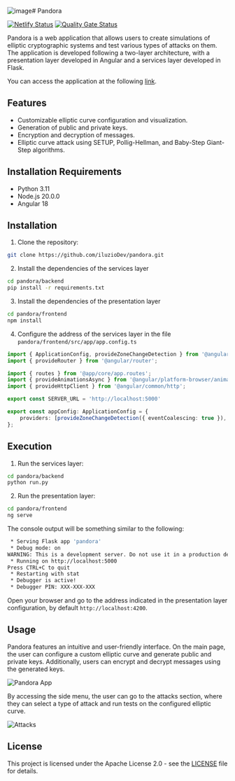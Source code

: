 ![image](https://github.com/iluzioDev/pandora/assets/45295283/101a0246-d12b-4fc5-aa2f-0a091a96cffa)# Pandora

[![Netlify Status](https://api.netlify.com/api/v1/badges/752862b9-8a36-42ed-95a3-7e60e2677d33/deploy-status)](https://app.netlify.com/sites/pandora-ecc/deploys)
[![Quality Gate Status](https://sonarcloud.io/api/project_badges/measure?project=iluzioDev_pandora&metric=alert_status)](https://sonarcloud.io/summary/new_code?id=iluzioDev_pandora)

Pandora is a web application that allows users to create simulations of elliptic cryptographic systems and test various types of attacks on them. The application is developed following a two-layer architecture, with a presentation layer developed in Angular and a services layer developed in Flask.

You can access the application at the following [link](https://pandora-ecc.netlify.app/).

## Features

- Customizable elliptic curve configuration and visualization.
- Generation of public and private keys.
- Encryption and decryption of messages.
- Elliptic curve attack using SETUP, Pollig-Hellman, and Baby-Step Giant-Step algorithms.

## Installation Requirements

- Python 3.11
- Node.js 20.0.0
- Angular 18

## Installation

1. Clone the repository:

```bash
git clone https://github.com/iluzioDev/pandora.git
```

2. Install the dependencies of the services layer

```bash
cd pandora/backend
pip install -r requirements.txt
```

3. Install the dependencies of the presentation layer

```bash
cd pandora/frontend
npm install
```

4. Configure the address of the services layer in the file `pandora/frontend/src/app/app.config.ts`

```typescript
import { ApplicationConfig, provideZoneChangeDetection } from '@angular/core';
import { provideRouter } from '@angular/router';

import { routes } from '@app/core/app.routes';
import { provideAnimationsAsync } from '@angular/platform-browser/animations/async';
import { provideHttpClient } from '@angular/common/http';

export const SERVER_URL = 'http://localhost:5000'

export const appConfig: ApplicationConfig = {
    providers: [provideZoneChangeDetection({ eventCoalescing: true }), provideRouter(routes), provideAnimationsAsync(), provideHttpClient()],
};
```

## Execution

1. Run the services layer:

```bash
cd pandora/backend
python run.py
```

2. Run the presentation layer:

```bash
cd pandora/frontend
ng serve
```

The console output will be something similar to the following:

```bash
 * Serving Flask app 'pandora'
 * Debug mode: on
WARNING: This is a development server. Do not use it in a production deployment. Use a production WSGI server instead.
 * Running on http://localhost:5000
Press CTRL+C to quit
 * Restarting with stat
 * Debugger is active!
 * Debugger PIN: XXX-XXX-XXX
```

Open your browser and go to the address indicated in the presentation layer configuration, by default `http://localhost:4200`.

## Usage

Pandora features an intuitive and user-friendly interface. On the main page, the user can configure a custom elliptic curve and generate public and private keys. Additionally, users can encrypt and decrypt messages using the generated keys.

![Pandora App](https://github.com/iluzioDev/pandora/assets/45295283/af7b08a6-7062-404c-87cf-25cbdcecc509)

By accessing the side menu, the user can go to the attacks section, where they can select a type of attack and run tests on the configured elliptic curve.

![Attacks](https://github.com/iluzioDev/pandora/assets/45295283/2d24a26a-b536-4a26-b495-4b2179c45451)

## License

This project is licensed under the Apache License 2.0 - see the [LICENSE](LICENSE.md) file for details.
